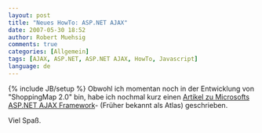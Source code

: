 ```yaml
---
layout: post
title: "Neues HowTo: ASP.NET AJAX"
date: 2007-05-30 18:52
author: Robert Muehsig
comments: true
categories: [Allgemein]
tags: [AJAX, ASP.NET, ASP.NET AJAX, HowTo, Javascript]
language: de
---
```

{% include JB/setup %}
Obwohl ich momentan noch in der Entwicklung von "ShoppingMap 2.0" bin, habe ich nochmal kurz einen <a href="{{BASE_PATH}}/?page_id=26" title="HowTo: Microsoft ASP.NET AJAX (Grundlagen)">Artikel zu Microsofts ASP.NET AJAX Framework</a>- (Früher bekannt als Atlas) geschrieben.

Viel Spaß.
